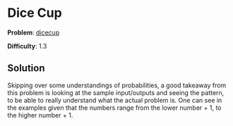 # Dice Cup

**Problem**: [dicecup](https://open.kattis.com/problems/dicecup)

**Difficulty**: 1.3

## Solution

Skipping over some understandings of probabilities, a good takeaway from this problem is looking at the sample input/outputs and seeing the pattern, to be able to really understand what the actual problem is. One can see in the examples given that the numbers range from the lower number + 1, to the higher number + 1.

